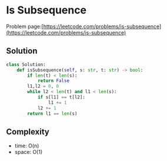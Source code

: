 # Is Subsequence

Problem page:[https://leetcode.com/problems/is-subsequence](https://leetcode.com/problems/is-subsequence)

## Solution

```python
class Solution:
    def isSubsequence(self, s: str, t: str) -> bool:
        if len(t) < len(s):
            return False
        l1,l2 = 0, 0
        while l2 < len(t) and l1 < len(s):
            if s[l1] == t[l2]:
                l1 += 1
            l2 += 1
        return l1 == len(s)
```

## Complexity

- time: O(n)
- space: O(1)

